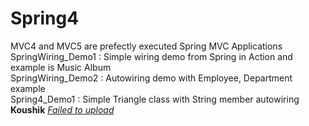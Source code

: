 # Spring4
MVC4 and MVC5 are prefectly executed Spring MVC Applications<br/>
SpringWiring_Demo1 : Simple wiring demo from Spring in Action and example is Music Album <br/>
SpringWiring_Demo2 : Autowiring demo with Employee, Department example<br/>
Spring4_Demo1 : Simple Triangle class with String member autowiring <b>Koushik</b> <i><u>Failed to upload</u></i><br/>
